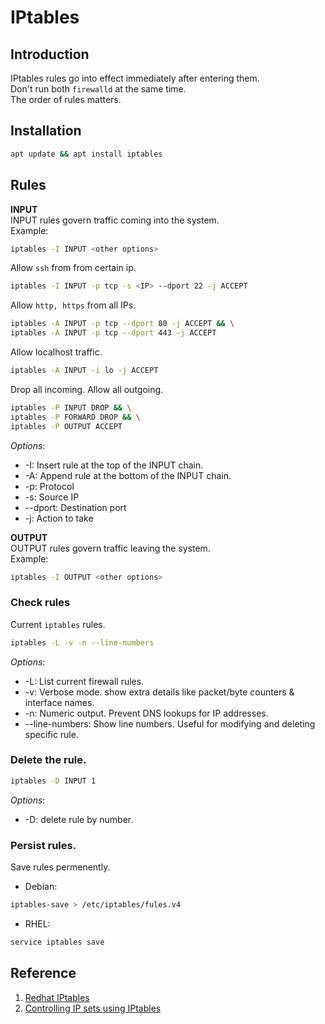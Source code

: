 # IPtables

## Introduction
IPtables rules go into effect immediately after entering them.  
    Don't run both `firewalld` at the same time.  
The order of rules matters.  

## Installation
```sh
apt update && apt install iptables
```


## Rules  
**INPUT**  
INPUT rules govern traffic coming into the system.  
Example:  
```sh
iptables -I INPUT <other options>
```  

Allow `ssh` from from certain ip.  
```sh
iptables -I INPUT -p tcp -s <IP> --dport 22 -j ACCEPT
```  
Allow `http, https` from all IPs.  
```sh
iptables -A INPUT -p tcp --dport 80 -j ACCEPT && \
iptables -A INPUT -p tcp --dport 443 -j ACCEPT
```  
Allow localhost traffic.  
```sh
iptables -A INPUT -i lo -j ACCEPT
```  
Drop all incoming. Allow all outgoing.  
```sh
iptables -P INPUT DROP && \
iptables -P FORWARD DROP && \
iptables -P OUTPUT ACCEPT
```  
*Options*:  
- -I: Insert rule at the top of the INPUT chain.
- -A: Append rule at the bottom of the INPUT chain.
- -p: Protocol
- -s: Source IP
- --dport: Destination port
- -j: Action to take


**OUTPUT**  
OUTPUT rules govern traffic leaving the system.  
Example:  
```sh
iptables -I OUTPUT <other options>
```  


### Check rules  
Current `iptables` rules.  
```sh
iptables -L -v -n --line-numbers
```  
*Options*:  
- -L: List current firewall rules.  
- -v: Verbose mode. show extra details like packet/byte counters & interface names.  
- -n: Numeric output. Prevent DNS lookups for IP addresses.  
- --line-numbers: Show line numbers. Useful for modifying and deleting specific rule.  


### Delete the rule.  
```sh
iptables -D INPUT 1
```  
*Options*:  
- -D: delete rule by number.  

### Persist rules.  
Save rules permenently.
- Debian:  
```sh
iptables-save > /etc/iptables/fules.v4
```  

- RHEL:  
```sh
service iptables save
```  

## Reference
1. [Redhat IPtables](https://www.redhat.com/en/blog/iptables)
2. [Controlling IP sets using IPtables](https://docs.redhat.com/en/documentation/red_hat_enterprise_linux/7/html/security_guide/sec-setting_and_controlling_ip_sets_using_iptables#sec-Setting_and_Controlling_IP_sets_using_iptables)

